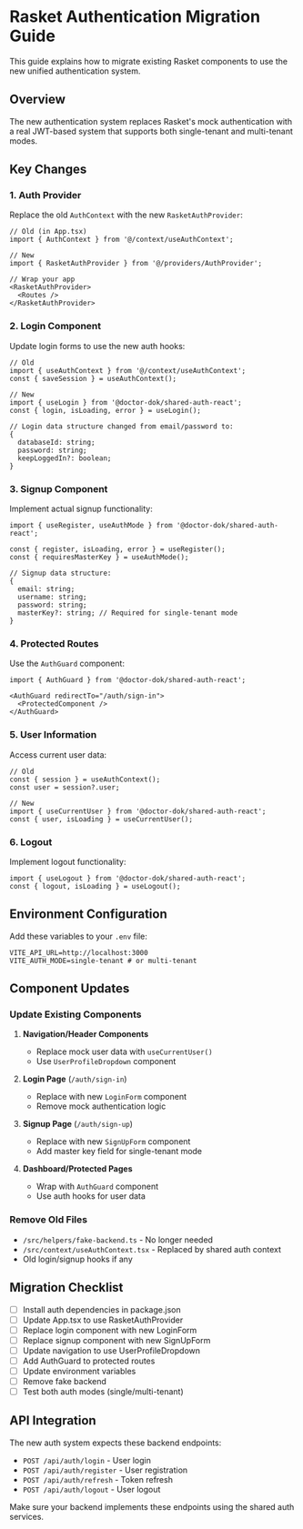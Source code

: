 # Rasket Authentication Migration Guide

This guide explains how to migrate existing Rasket components to use the new unified authentication system.

## Overview

The new authentication system replaces Rasket's mock authentication with a real JWT-based system that supports both single-tenant and multi-tenant modes.

## Key Changes

### 1. Auth Provider
Replace the old `AuthContext` with the new `RasketAuthProvider`:

```tsx
// Old (in App.tsx)
import { AuthContext } from '@/context/useAuthContext';

// New
import { RasketAuthProvider } from '@/providers/AuthProvider';

// Wrap your app
<RasketAuthProvider>
  <Routes />
</RasketAuthProvider>
```

### 2. Login Component
Update login forms to use the new auth hooks:

```tsx
// Old
import { useAuthContext } from '@/context/useAuthContext';
const { saveSession } = useAuthContext();

// New
import { useLogin } from '@doctor-dok/shared-auth-react';
const { login, isLoading, error } = useLogin();

// Login data structure changed from email/password to:
{
  databaseId: string;
  password: string;
  keepLoggedIn?: boolean;
}
```

### 3. Signup Component
Implement actual signup functionality:

```tsx
import { useRegister, useAuthMode } from '@doctor-dok/shared-auth-react';

const { register, isLoading, error } = useRegister();
const { requiresMasterKey } = useAuthMode();

// Signup data structure:
{
  email: string;
  username: string;
  password: string;
  masterKey?: string; // Required for single-tenant mode
}
```

### 4. Protected Routes
Use the `AuthGuard` component:

```tsx
import { AuthGuard } from '@doctor-dok/shared-auth-react';

<AuthGuard redirectTo="/auth/sign-in">
  <ProtectedComponent />
</AuthGuard>
```

### 5. User Information
Access current user data:

```tsx
// Old
const { session } = useAuthContext();
const user = session?.user;

// New
import { useCurrentUser } from '@doctor-dok/shared-auth-react';
const { user, isLoading } = useCurrentUser();
```

### 6. Logout
Implement logout functionality:

```tsx
import { useLogout } from '@doctor-dok/shared-auth-react';
const { logout, isLoading } = useLogout();
```

## Environment Configuration

Add these variables to your `.env` file:

```env
VITE_API_URL=http://localhost:3000
VITE_AUTH_MODE=single-tenant # or multi-tenant
```

## Component Updates

### Update Existing Components

1. **Navigation/Header Components**
   - Replace mock user data with `useCurrentUser()`
   - Use `UserProfileDropdown` component

2. **Login Page** (`/auth/sign-in`)
   - Replace with new `LoginForm` component
   - Remove mock authentication logic

3. **Signup Page** (`/auth/sign-up`)
   - Replace with new `SignUpForm` component
   - Add master key field for single-tenant mode

4. **Dashboard/Protected Pages**
   - Wrap with `AuthGuard` component
   - Use auth hooks for user data

### Remove Old Files

- `/src/helpers/fake-backend.ts` - No longer needed
- `/src/context/useAuthContext.tsx` - Replaced by shared auth context
- Old login/signup hooks if any

## Migration Checklist

- [ ] Install auth dependencies in package.json
- [ ] Update App.tsx to use RasketAuthProvider
- [ ] Replace login component with new LoginForm
- [ ] Replace signup component with new SignUpForm
- [ ] Update navigation to use UserProfileDropdown
- [ ] Add AuthGuard to protected routes
- [ ] Update environment variables
- [ ] Remove fake backend
- [ ] Test both auth modes (single/multi-tenant)

## API Integration

The new auth system expects these backend endpoints:

- `POST /api/auth/login` - User login
- `POST /api/auth/register` - User registration
- `POST /api/auth/refresh` - Token refresh
- `POST /api/auth/logout` - User logout

Make sure your backend implements these endpoints using the shared auth services.